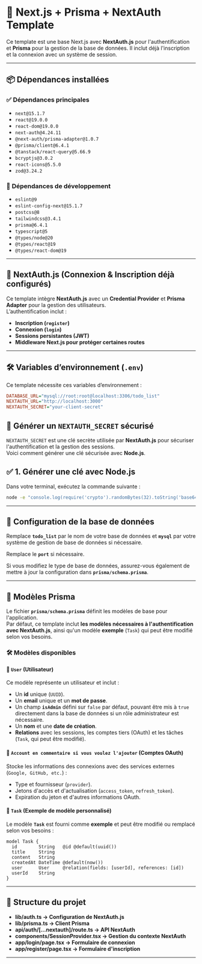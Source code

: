 # 🚀 Next.js + Prisma + NextAuth Template

Ce template est une base Next.js avec **NextAuth.js** pour l'authentification et **Prisma** pour la gestion de la base de données. Il inclut déjà l'inscription et la connexion avec un système de session.

---

## 📦 **Dépendances installées**

### ✅ **Dépendances principales**
- `next@15.1.7`
- `react@19.0.0`
- `react-dom@19.0.0`
- `next-auth@4.24.11`
- `@next-auth/prisma-adapter@1.0.7`
- `@prisma/client@6.4.1`
- `@tanstack/react-query@5.66.9`
- `bcryptjs@3.0.2`
- `react-icons@5.5.0`
- `zod@3.24.2`

### 🔧 **Dépendances de développement**
- `eslint@9`
- `eslint-config-next@15.1.7`
- `postcss@8`
- `tailwindcss@3.4.1`
- `prisma@6.4.1`
- `typescript@5`
- `@types/node@20`
- `@types/react@19`
- `@types/react-dom@19`

---

## 🔐 **NextAuth.js (Connexion & Inscription déjà configurés)**

Ce template intègre **NextAuth.js** avec un **Credential Provider** et **Prisma Adapter** pour la gestion des utilisateurs.  
L’authentification inclut :
- **Inscription (`register`)**
- **Connexion (`login`)**
- **Sessions persistantes (JWT)**
- **Middleware Next.js pour protéger certaines routes**

---

## 🛠 **Variables d’environnement (`.env`)**

Ce template nécessite ces variables d’environnement :  
```ini
DATABASE_URL="mysql://root:root@localhost:3306/todo_list"
NEXTAUTH_URL="http://localhost:3000"
NEXTAUTH_SECRET="your-client-secret"
```
## 🔐 **Générer un `NEXTAUTH_SECRET` sécurisé**

`NEXTAUTH_SECRET` est une clé secrète utilisée par **NextAuth.js** pour sécuriser l'authentification et la gestion des sessions.  
Voici comment générer une clé sécurisée avec **Node.js**.

## ✅ **1. Générer une clé avec Node.js**
Dans votre terminal, exécutez la commande suivante :

```sh
node -e "console.log(require('crypto').randomBytes(32).toString('base64'))"
```
---

## 🔧 Configuration de la base de données

Remplace **`todo_list`** par le nom de votre base de données et **`mysql`** par votre système de gestion de base de données si nécessaire. 

Remplace le **`port`** si nécessaire.

Si vous modifiez le type de base de données, assurez-vous également de mettre à jour la configuration dans **`prisma/schema.prisma`**.

---

## 📂 Modèles Prisma

Le fichier **`prisma/schema.prisma`** définit les modèles de base pour l'application.  
Par défaut, ce template inclut **les modèles nécessaires à l'authentification avec NextAuth.js**, ainsi qu'un modèle **exemple** (`Task`) qui peut être modifié selon vos besoins.

### 🛠 **Modèles disponibles**

#### 🔹 **`User`** (Utilisateur)
Ce modèle représente un utilisateur et inclut :
- Un **id** unique (`UUID`).
- Un **email** unique et un **mot de passe**.
- Un champ **`isAdmin`** défini sur `false` par défaut, pouvant être mis à `true` directement dans la base de données si un rôle administrateur est nécessaire.
- Un **nom** et une **date de création**.
- **Relations** avec les sessions, les comptes tiers (OAuth) et les tâches (`Task`, qui peut être modifié).

#### 🔹 **`Account en commentaire si vous voulez l'ajouter`** (Comptes OAuth)
Stocke les informations des connexions avec des services externes (`Google, GitHub, etc.`) :
- Type et fournisseur (`provider`).
- Jetons d'accès et d'actualisation (`access_token`, `refresh_token`).
- Expiration du jeton et d'autres informations OAuth.

#### 🔹 **`Task`** (Exemple de modèle personnalisé)
Le modèle **`Task`** est fourni comme **exemple** et peut être modifié ou remplacé selon vos besoins :
```prisma
model Task {
  id        String   @id @default(uuid())
  title     String
  content   String
  createdAt DateTime @default(now())
  user      User     @relation(fields: [userId], references: [id])
  userId    String
}
```
---

## 📂 **Structure du projet**
- **lib/auth.ts → Configuration de NextAuth.js**
- **lib/prisma.ts → Client Prisma**
- **api/auth/[...nextauth]/route.ts → API NextAuth**
- **components/SessionProvider.tsx → Gestion du contexte NextAuth**
- **app/login/page.tsx → Formulaire de connexion**
- **app/register/page.tsx → Formulaire d'inscription**

---

